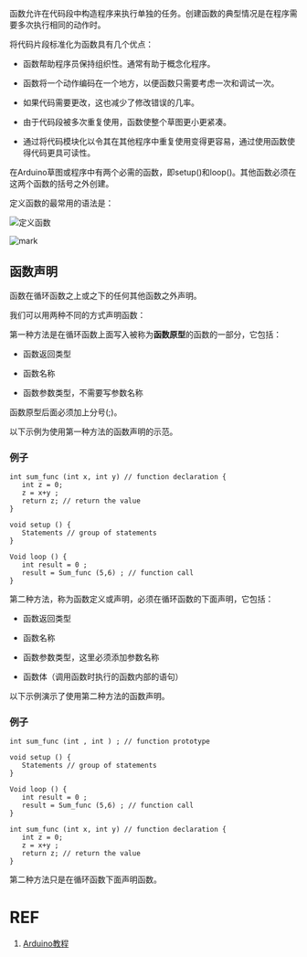 



函数允许在代码段中构造程序来执行单独的任务。创建函数的典型情况是在程序需要多次执行相同的动作时。

将代码片段标准化为函数具有几个优点：

* 函数帮助程序员保持组织性。通常有助于概念化程序。

* 函数将一个动作编码在一个地方，以便函数只需要考虑一次和调试一次。

* 如果代码需要更改，这也减少了修改错误的几率。

* 由于代码段被多次重复使用，函数使整个草图更小更紧凑。

* 通过将代码模块化以令其在其他程序中重复使用变得更容易，通过使用函数使得代码更具可读性。


在Arduino草图或程序中有两个必需的函数，即setup()和loop()。其他函数必须在这两个函数的括号之外创建。

定义函数的最常用的语法是：


![定义函数](https://img.w3cschool.cn/attachments/tuploads/arduino/function.jpg)


![mark](http://pacdb2bfr.bkt.clouddn.com/blog/image/180727/4JcH8BgdEH.png?imageslim)







## 函数声明


函数在循环函数之上或之下的任何其他函数之外声明。

我们可以用两种不同的方式声明函数：

第一种方法是在循环函数上面写入被称为**函数原型**的函数的一部分，它包括：




  * 函数返回类型


  * 函数名称


  * 函数参数类型，不需要写参数名称


函数原型后面必须加上分号(;)。

以下示例为使用第一种方法的函数声明的示范。


### 例子




    int sum_func (int x, int y) // function declaration {
       int z = 0;
       z = x+y ;
       return z; // return the value
    }

    void setup () {
       Statements // group of statements
    }

    Void loop () {
       int result = 0 ;
       result = Sum_func (5,6) ; // function call
    }



第二种方法，称为函数定义或声明，必须在循环函数的下面声明，它包括：




  * 函数返回类型


  * 函数名称


  * 函数参数类型，这里必须添加参数名称


  * 函数体（调用函数时执行的函数内部的语句）





以下示例演示了使用第二种方法的函数声明。


### 例子




    int sum_func (int , int ) ; // function prototype

    void setup () {
       Statements // group of statements
    }

    Void loop () {
       int result = 0 ;
       result = Sum_func (5,6) ; // function call
    }

    int sum_func (int x, int y) // function declaration {
       int z = 0;
       z = x+y ;
       return z; // return the value
    }



第二种方法只是在循环函数下面声明函数。












# REF

1. [Arduino教程](https://www.w3cschool.cn/arduino/)
